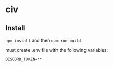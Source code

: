 # civ
## Install

`npm install` and then `npm run build`

must create .env file with the following variables:

```
DISCORD_TOKEN=**
```